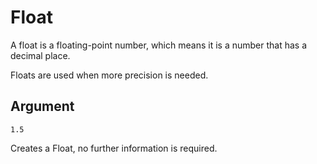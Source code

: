 # Float

A float is a floating-point number, which means it is a number that has a decimal place. 

Floats are used when more precision is needed.

## Argument
`1.5`

Creates a Float, no further information is required.